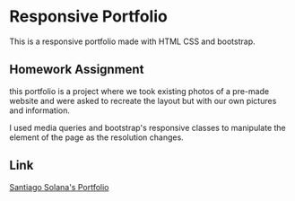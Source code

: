 # Responsive Portfolio

This is a responsive portfolio made with HTML CSS and bootstrap.

## Homework Assignment

this portfolio is a project where we took existing photos of a pre-made website and were asked to recreate the layout but with our own pictures and information.

I used media queries and bootstrap's responsive classes to manipulate the element of the page as the resolution changes.



## Link
[Santiago Solana's Portfolio](https://santu14.github.io)